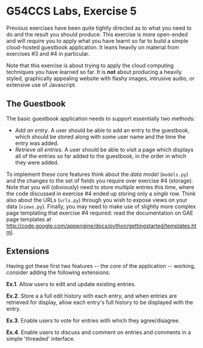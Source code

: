 G54CCS Labs, Exercise 5
=======================

Previous exercises have been quite tightly directed as to what you need to do
and the result you should produce.  This exercise is more open-ended and will
require you to apply what you have learnt so far to build a simple
cloud-hosted guestbook application.  It leans heavily on material from
exercises #3 and #4 in particular.

Note that this exercise is about trying to apply the cloud computing
techniques you have learned so far.  It is __not__ about producing a heavily
styled, graphically appealing website with flashy images, intrusive audio, or
extensive use of Javascript. 

The Guestbook
-------------

The basic guestbook application needs to support essentially two methods:

+ _Add an entry_.  A user should be able to add an entry to the guestbook,
  which should be stored along with some user name and the time the entry was
  added.
+ _Retrieve all entries_.  A user should be able to visit a page which
  displays all of the entries so far added to the guestbook, in the order in
  which they were added.
  
To implement these core features think about the _data model_ (`models.py`)
and the changes to the set of fields you require over exercise #4 (storage).
Note that you will (obviously) need to store _multiple_ entries this time,
where the code discussed in exercise #4 ended up storing only a _single_ row.
Think also about the URLs (`urls.py`) through you wish to expose views on your
data (`views.py`).  Finally, you may need to make use of slightly more complex
page templating that exercise #4 required: read the documentation on GAE page
templates at
<http://code.google.com/appengine/docs/python/gettingstarted/templates.html>. 

Extensions
----------

Having got these first two features -- the core of the application -- working,
consider adding the following extensions: 

__Ex.1__.  Allow users to edit and update existing entries.

__Ex.2__.  Store a a full edit history with each entry, and when entries are
retrieved for display, allow each entry's full history to be displayed with
the entry. 

__Ex.3__.  Enable users to vote for entries with which they agree/disagree.

__Ex.4__.  Enable users to discuss and comment on entries and comments in a
simple 'threaded' interface. 
